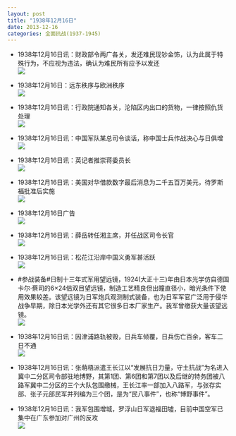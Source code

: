```yaml
---
layout: post
title: "1938年12月16日"
date: 2013-12-16
categories: 全面抗战(1937-1945)
---
```


<meta name="referrer" content="no-referrer" />

- 1938年12月16日讯：财政部令两广各关，发还难民现钞金饰，认为此属于特殊行为，不应视为违法，确认为难民所有应予以发还 <br/><img src="https://ww2.sinaimg.cn/large/aca367d8jw1eblw4v23u6j20cs0ltjuq.jpg" />

- 1938年12月16日：远东秩序与欧洲秩序 <br/><img src="https://ww3.sinaimg.cn/large/aca367d8jw1eblueipsj9j20cs0kn7bd.jpg" />

- 1938年12月16日讯：行政院通知各关，沦陷区内出口的货物，一律按照仇货处理 <br/><img src="https://ww4.sinaimg.cn/large/aca367d8jw1eblso6w814j20630bhwfc.jpg" />

- 1938年12月16日讯：中国军队某总司令谈话，称中国士兵作战决心与日俱增 <br/><img src="https://ww4.sinaimg.cn/large/aca367d8jw1eblp748puqj20c70bl76p.jpg" />

- 1938年12月16日讯：英记者推崇蒋委员长 <br/><img src="https://ww2.sinaimg.cn/large/aca367d8jw1eblngw8d8sj20cs0u5jy8.jpg" />

- 1938年12月16日讯：美国对华借款数字最后消息为二千五百万美元，待罗斯福批准后实施 <br/><img src="https://ww2.sinaimg.cn/large/aca367d8jw1ebllqiuthej207c0gaq46.jpg" />

- 1938年12月16日广告 <br/><img src="https://ww2.sinaimg.cn/large/aca367d8jw1eblgj5z6lwj206q0hfabu.jpg" />

- 1938年12月16日讯：薛岳转任湘主席，并任战区司令长官 <br/><img src="https://ww4.sinaimg.cn/large/aca367d8jw1eblesrnxh9j20760h9abo.jpg" />

- 1938年12月16日讯：松花江沿岸中国义勇军甚活跃 <br/><img src="https://ww4.sinaimg.cn/large/aca367d8jw1ebld2l1a9zj20cs0grabx.jpg" />

- #参战装备#日制十三年式军用望远镜，1924(大正十三)年由日本光学仿自德国卡尔·蔡司的6×24倍双目望远镜，制造工艺精良但出瞳直径小，暗光条件下使用效果较差。该望远镜为日军炮兵观测制式装备，也为日军军官广泛用于侵华战争早期，除日本光学外还有其它很多日本厂家生产。我军曾缴获大量该望远镜。 <br/><img src="https://ww4.sinaimg.cn/large/aca367d8jw1eblbbcvphlj20dw0c7go7.jpg" />

- 1938年12月16日讯：因津浦路轨被毁，日兵车倾覆，日兵伤亡百余，客车二日不通 <br/><img src="https://ww3.sinaimg.cn/large/aca367d8jw1ebl9livnc8j20cs0m0ach.jpg" />

- 1938年12月16日讯：张萌梧派遣王长江以“发展抗日力量，守土抗战”为名进入冀中二分区司令部驻地博野，其第1团、第6团和第7团以及后继的特务团被八路军冀中二分区的三个大队包围缴械，王长江率一部加入八路军，与张存实部、张子元部民军并列编为三个团，是为“民八事件”，也称“博野事件”。 

- 1938年12月16日讯：我军包围增城，罗浮山日军退福田墟，目前中国空军已集中在广东参加对广州的反攻 <br/><img src="https://ww1.sinaimg.cn/large/aca367d8jw1ebl64fvnkuj20cs13x0z0.jpg" />

